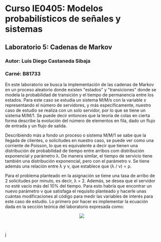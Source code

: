 # Curso IE0405: Modelos probabilísticos de señales y sistemas
## Laboratorio 5: Cadenas de Markov
### Autor: Luis Diego Castaneda Sibaja 
### Carné: B81733

En este laboratorio se busca la implementación de las cadenas de Markov en un proceso aleatorio donde existen "estados" y "transiciones" donde se modela la probabilidad de transición y el tiempo de permanencia entre los estados. Para este caso se estudia un sistema M/M/s con la variable *s* representando el número de servidores, y más específicamente, nuestro caso de estudio se realiza con un solo servidor, por lo que se tiene un sistema M/M/1. Se puede decir entonces que la teoría de colas en cierta forma describe la evolución del número de elementos en fila, dado un flujo de entrada y un flujo de salida. <br/>

Describiendo más a fondo un proceso o sistema M/M/1 se sabe que la llegada de clientes, o solicitudes en nuestro caso, se puede ver como una corriente de Poisson, lo que es equivalente a decir que tienen una distribución de probabilidad de tiempo entre arribos com distribución exponencial y parámetro &lambda;. De manera similar, el tiempo de servicio tiene también una distribución exponencial, pero con el parámetro &nu;. Se tiene además una relación entre &lambda; y &nu;, que establece que (&lambda; / &nu;) = &rho;. <br/>

Para el problema planteado en la asignación se tiene una tasa de arribo de 2 solicitudes por minuto, es decir, &lambda; = 2. Además, se desea que el servidor no esté vacío más del 10% del tiempo. Para esto habría que encontrar un nuevo parámetro &nu; que satisfaga el requisito planteado y hacerle unas cuántas modificaciones al código para medir las variables de interés para este caso de estudio. Lo primero por hacer es implementar la ecuación dada en la sección teórica del laboratorio expresada como: <br/>

 <p align="center">
    <img src="https://render.githubusercontent.com/render/math?math=P = \rho = \frac{\lambda}{\nu} <= 0.90">
  </p> <br/>
  
  j
